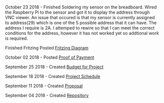 October 23 2018 -
Finished Soldering my sensor on the breadboard.
Wired the Raspberry Pi to the sensor and got it to display the address through VNC viewer.
An issue that occured is that my sensor is currently assigned to address(29) which is one of the 5 possible address that it can have. The address I require is 2A.
I attemped to rewire so that I can meet the correct conditions for the address, however it has not worked yet so addtional work is required.

Finished Fritzing
Posted <a href = "https://github.com/JuanRodriguez19/SensorEffector/blob/master/Documentation/fritzing.pdf"> Fritzing Diagram </a>


October 02 2018 -
Posted <a href = "https://github.com/JuanRodriguez19/SensorEffector/blob/master/Documentation/Proof%20of%20Payment.pdf">Proof of Payment </a>

September 25 2018 -
Created <a href = "https://github.com/JuanRodriguez19/SensorEffector/blob/master/Documentation/PowerSwitchBudget.pdf">Budget for Project </a>

September 18 2018 -
Created <a href = "https://github.com/JuanRodriguez19/SensorEffector/blob/master/Documentation/Power%20Switch%20Project%20Schedule.pdf ">Project Schedule </a>

September 11 2018 -
Created <a href = "https://github.com/JuanRodriguez19/SensorEffector/blob/master/Documentation/Proposal.pdf ">Proposal </a>

September 04 2018 - 
Created <a href = "https://github.com/JuanRodriguez19/SensorEffector.git ">Repository </a> 


